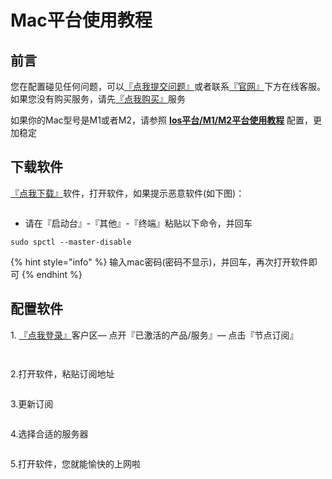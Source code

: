 # Mac平台使用教程

## **前言**

您在配置碰见任何问题，可以[『点我提交问题』](https://www.lengjiao.me/submitticket.php)或者联系[『官网』](https://www.lengjiao.me)下方在线客服。如果您没有购买服务，请先[『点我购买』](https://www.lengjiao.me/cart.php)服务



如果你的Mac型号是M1或者M2，请参照 [**Ios平台/M1/M2平台使用教程**](ios.md) 配置，更加稳定

## 下载软件

[『点我下载』](https://fastly.jsdelivr.net/gh/ljsupport/leng/LJ.dmg)软件，打开软件，如果提示恶意软件(如下图)：

<div align="left">

<figure><img src="https://i.imgtg.com/2022/07/20/rOwdB.png" alt=""><figcaption></figcaption></figure>

</div>

* 请在『启动台』-『其他』-『终端』粘贴以下命令，并回车

```
sudo spctl --master-disable
```

{% hint style="info" %}
输入mac密码(密码不显示)，并回车，再次打开软件即可
{% endhint %}

## 配置软件

&#x20;1\. [『点我登录』](https://www.lengjiao.me/clientarea.php)客户区— 点开『已激活的产品/服务』— 点击『节点订阅』

<div align="left">

<figure><img src="https://i.imgtg.com/2022/07/20/rOCvg.png" alt=""><figcaption></figcaption></figure>

</div>

<div align="left">

<figure><img src="https://i.imgtg.com/2022/07/20/rO3Tl.png" alt=""><figcaption></figcaption></figure>

</div>

2.打开软件，粘贴订阅地址

<div align="left">

<figure><img src="https://i.imgtg.com/2022/07/20/raaNK.png" alt=""><figcaption></figcaption></figure>

</div>

3.更新订阅

<div align="left">

<figure><img src="https://i.imgtg.com/2022/07/20/raOOs.png" alt=""><figcaption></figcaption></figure>

</div>

4.选择合适的服务器

<div align="left">

<figure><img src="https://i.imgtg.com/2022/07/20/raoEa.png" alt=""><figcaption></figcaption></figure>

</div>

5.打开软件，您就能愉快的上网啦

<div align="left">

<figure><img src="https://i.imgtg.com/2022/07/20/raquS.png" alt=""><figcaption></figcaption></figure>

</div>
